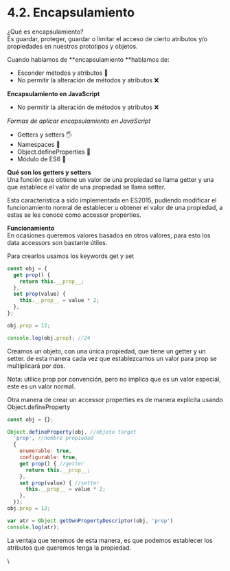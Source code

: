 # 4.2. Encapsulamiento

¿Qué es encapsulamiento?\
Es guardar, proteger, guardar o limitar el acceso de cierto atributos y/o propiedades en nuestros prototipos y objetos.

Cuando hablamos de \*\*encapsulamiento \*\*hablamos de:

* Esconder métodos y atributos 👻
* No permitir la alteración de métodos y atributos ❌

**Encapsulamiento en JavaScript**

* No permitir la alteración de métodos y atributos ❌

_Formas de aplicar encapsulamiento en JavaScript_

* Getters y setters 🖐
* Namespaces 🙂
* Object.defineProperties 🎈
* Módulo de ES6 🤝



**Qué son los getters y setters**\
Una función que obtiene un valor de una propiedad se llama getter y una que establece el valor de una propiedad se llama setter.

Esta característica a sido implementada en ES2015, pudiendo modificar el funcionamiento normal de establecer u obtener el valor de una propiedad, a estas se les conoce como accessor properties.

**Funcionamiento**\
En ocasiones queremos valores basados en otros valores, para esto los data accessors son bastante útiles.

Para crearlos usamos los keywords get y set

```javascript
const obj = {
  get prop() {
    return this.__prop__;
  },
  set prop(value) {
    this.__prop__ = value * 2;
  },
};

obj.prop = 12;

console.log(obj.prop); //24
```

Creamos un objeto, con una única propiedad, que tiene un getter y un setter. de esta manera cada vez que establezcamos un valor para prop se multiplicará por dos.

Nota: utilice prop por convención, pero no implica que es un valor especial, este es un valor normal.

Otra manera de crear un accessor properties es de manera explícita usando Object.defineProperty

```javascript
const obj = {};

Object.defineProperty(obj, //objeto target
  'prop', //nombre propiedad
  {
    enumerable: true,
    configurable: true,
    get prop() { //getter
      return this.__prop__;
    },
    set prop(value) { //setter
      this.__prop__ = value * 2;
    },
  });
obj.prop = 12;

var atr = Object.getOwnPropertyDescriptor(obj, 'prop')
console.log(atr); 
```

La ventaja que tenemos de esta manera, es que podemos establecer los atributos que queremos tenga la propiedad.

\

